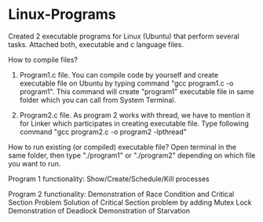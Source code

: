 # Linux-Programs
Created 2 executable programs for Linux (Ubuntu) that perform several tasks. Attached both, executable and c language files.

How to compile files?

1) Program1.c file. 
You can compile code by yourself and create executable file on Ubuntu by typing command "gcc program1.c -o program1". This command will create "program1" executable file in same folder which you can call from System Terminal.

2) Program2.c file. 
As program 2 works with thread, we have to mention it for Linker which participates in creating executable file. Type following command "gcc program2.c -o program2 -lpthread"

How to run existing (or compiled) executable file?
Open terminal in the same folder, then type "./program1" or "./program2" depending on which file you want to run.

Program 1 functionality:
Show/Create/Schedule/Kill processes

Program 2 functionality:
Demonstration of Race Condition and Critical Section Problem
Solution of Critical Section problem by adding Mutex Lock
Demonstration of Deadlock 
Demonstration of Starvation
